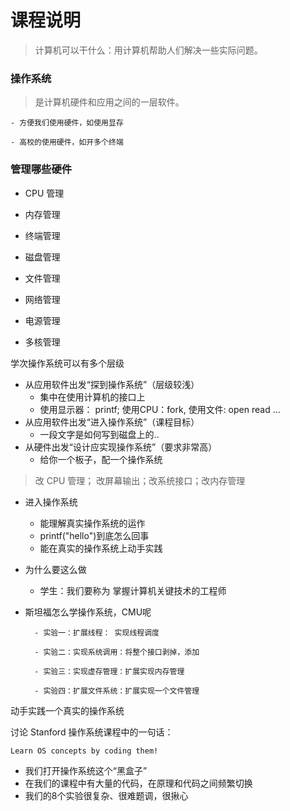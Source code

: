 # 课程说明



> 计算机可以干什么：用计算机帮助人们解决一些实际问题。



### 操作系统

> 是计算机硬件和应用之间的一层软件。

	- 方便我们使用硬件，如使用显存

	- 高校的使用硬件，如开多个终端

### 管理哪些硬件

- CPU 管理

- 内存管理

- 终端管理

- 磁盘管理

- 文件管理

- 网络管理

- 电源管理

- 多核管理



学次操作系统可以有多个层级

- 从应用软件出发“探到操作系统”（层级较浅）
  - 集中在使用计算机的接口上
  - 使用显示器： printf; 使用CPU：fork, 使用文件: open read ...
- 从应用软件出发“进入操作系统”（课程目标）
  - 一段文字是如何写到磁盘上的..
- 从硬件出发“设计应实现操作系统”（要求非常高）
  - 给你一个板子，配一个操作系统



> 改 CPU 管理； 改屏幕输出；改系统接口；改内存管理

- 进入操作系统
  - 能理解真实操作系统的运作
  - printf("hello")到底怎么回事
  - 能在真实的操作系统上动手实践
- 为什么要这么做
  - 学生：我们要称为 掌握计算机关键技术的工程师



- 斯坦福怎么学操作系统，CMU呢

  		- 实验一：扩展线程： 实现线程调度

  		- 实验二：实现系统调用：将整个接口剥掉，添加

  		- 实验三：实现虚存管理：扩展实现内存管理

  		- 实验四：扩展文件系统：扩展实现一个文件管理





动手实践一个真实的操作系统

讨论 Stanford 操作系统课程中的一句话：

`Learn OS concepts by coding them!`



- 我们打开操作系统这个“黑盒子”
- 在我们的课程中有大量的代码，在原理和代码之间频繁切换
- 我们的8个实验很复杂、很难题调，很揪心



